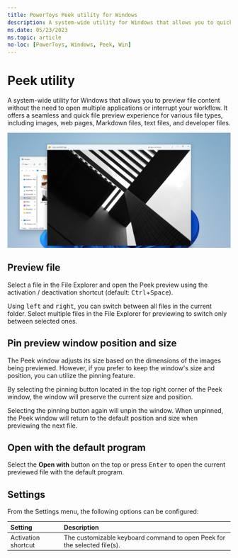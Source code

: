 ```yaml
---
title: PowerToys Peek utility for Windows
description: A system-wide utility for Windows that allows you to quickly preview file content.
ms.date: 05/23/2023
ms.topic: article
no-loc: [PowerToys, Windows, Peek, Win]
---
```


# Peek utility

A system-wide utility for Windows that allows you to preview file content without the need to open multiple applications or interrupt your workflow. It offers a seamless and quick file preview experience for various file types, including images, web pages, Markdown files, text files, and developer files.

![Screenshot of PowerToys Peek utility.](../images/powertoys-peek.png)

## Preview file

Select a file in the File Explorer and open the Peek preview using the activation / deactivation shortcut (default: <kbd>Ctrl</kbd>+<kbd>Space</kbd>).

Using <kbd>left</kbd> and <kbd>right</kbd>, you can switch between all files in the current folder. 
Select multiple files in the File Explorer for previewing to switch only between selected ones.

## Pin preview window position and size

The Peek window adjusts its size based on the dimensions of the images being previewed. However, if you prefer to keep the window's size and position, you can utilize the pinning feature.

By selecting the pinning button located in the top right corner of the Peek window, the window will preserve the current size and position.

Selecting the pinning button again will unpin the window. When unpinned, the Peek window will return to the default position and size when previewing the next file.

## Open with the default program

Select the **Open with** button on the top or press <kbd>Enter</kbd> to open the current previewed file with the default program.

## Settings

From the Settings menu, the following options can be configured:

| Setting | Description |
| :--- | :--- |
| Activation shortcut | The customizable keyboard command to open Peek for the selected file(s). |